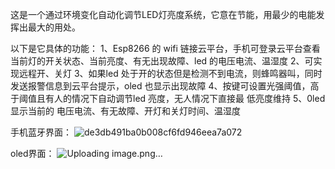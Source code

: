这是一个通过环境变化自动化调节LED灯亮度系统，它意在节能，用最少的电能发挥出最大的用处。

以下是它具体的功能：
1、Esp8266 的 wifi 链接云平台，手机可登录云平台查看当前灯的开关状态、当前亮度、有无出现故障、led 的电压电流、温湿度
2、可实现远程开、关灯
3、如果led 处于开的状态但是检测不到电流，则蜂鸣器叫，同时发送报警信息到云平台提示，oled 也显示出现故障
4、按键可设置光强阈值，高于阈值且有人的情况下自动调节led 亮度，无人情况下直接最
低亮度维持
5、0led 显示当前的 电压电流、有无故障、开灯和关灯时间、温湿度

手机蓝牙界面：
![de3db491ba0b008cf6fd946eea7a072](https://github.com/user-attachments/assets/cb65996a-f9e2-40da-88ab-e0bbf10a3417)


oled界面：
![Uploading image.png…]()
